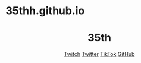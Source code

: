 # 35thh.github.io

<div align="center">

  # 35th


[Twitch](https://www.twitch.tv/35th)
[Twitter](https://www.twitter.com/x35th)
[TikTok](https://www.tiktok.com/@reinvest)
[GitHub](https://www.github.com/35thh)




</div>
